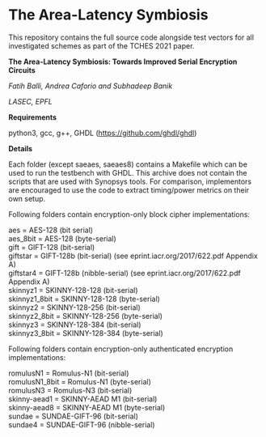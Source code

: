 # The Area-Latency Symbiosis

This repository contains the full source code alongside test vectors for all investigated schemes as part of the TCHES 2021 paper.

**The Area-Latency Symbiosis: Towards Improved Serial Encryption Circuits**

*Fatih Balli, Andrea Caforio and Subhadeep Banik*

*LASEC, EPFL*



**Requirements**

python3, gcc, g++, GHDL (https://github.com/ghdl/ghdl)


**Details**

Each folder (except saeaes, saeaes8) contains a Makefile which can be used to run the testbench with GHDL. This archive does not contain the scripts that are used with Synopsys tools. For comparison, implementors are encouraged to use the code to extract timing/power metrics on their own setup.


Following folders contain encryption-only block cipher implementations:  

aes             = AES-128 (bit serial)  
aes_8bit        = AES-128 (byte-serial)  
gift            = GIFT-128 (bit-serial)  
giftstar        = GIFT-128b (bit-serial) (see eprint.iacr.org/2017/622.pdf Appendix A)  
giftstar4       = GIFT-128b (nibble-serial) (see eprint.iacr.org/2017/622.pdf Appendix A)  
skinnyz1        = SKINNY-128-128 (bit-serial)  
skinnyz1_8bit   = SKINNY-128-128 (byte-serial)  
skinnyz2        = SKINNY-128-256 (bit-serial)  
skinnyz2_8bit   = SKINNY-128-256 (byte-serial)  
skinnyz3        = SKINNY-128-384 (bit-serial)  
skinnyz3_8bit   = SKINNY-128-384 (byte-serial)  

Following folders contain encryption-only authenticated encryption implementations:  

romulusN1       = Romulus-N1 (bit-serial)  
romulusN1_8bit  = Romulus-N1 (byte-serial)  
romulusN3       = Romulus-N3 (bit-serial)  
skinny-aead1    = SKINNY-AEAD M1 (bit-serial)  
skinny-aead8    = SKINNY-AEAD M1 (byte-serial)  
sundae          = SUNDAE-GIFT-96 (bit-serial)  
sundae4         = SUNDAE-GIFT-96 (nibble-serial)  





